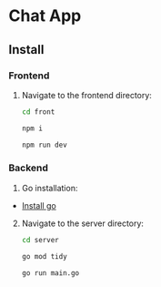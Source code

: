 # Chat App

## Install

### Frontend

1. Navigate to the frontend directory:

   ```bash
   cd front

   npm i

   npm run dev
   ```

### Backend

1. Go installation:

- [Install go](https://go.dev/doc/install)

2. Navigate to the server directory:

   ```bash
   cd server

   go mod tidy

   go run main.go
   ```
